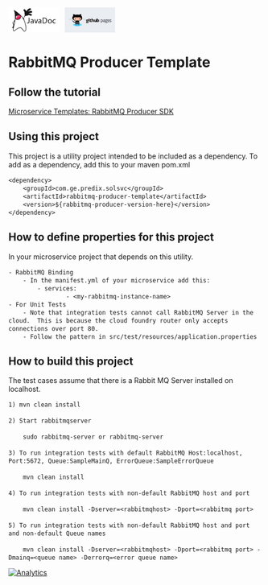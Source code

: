 <a href="http://predixdev.github.io/rabbitmq-producer-template/javadocs/index.html" target="_blank" >
	<img height="50px" width="100px" src="images/javadoc.png" alt="view javadoc"></a>
&nbsp;
<a href="http://predixdev.github.io/rabbitmq-producer-template" target="_blank">
	<img height="50px" width="100px" src="images/pages.jpg" alt="view github pages">
</a>

RabbitMQ Producer Template
=====================
## Follow the tutorial 
[Microservice Templates: RabbitMQ Producer SDK](https://predix.io/resources/tutorials/tutorial-details.html?tutorial_id=1779&tag=1609&journey=RabbitMQ&resources=1552,1779,1554) 


## Using this project
This project is a utility project intended to be included as a dependency.  To add as a dependency, add this to your maven pom.xml

	<dependency>
		<groupId>com.ge.predix.solsvc</groupId>
		<artifactId>rabbitmq-producer-template</artifactId>
		<version>${rabbitmq-producer-version-here}</version>
	</dependency>

## How to define properties for this project

In your microservice project that depends on this utility.

	- RabbitMQ Binding
		- In the manifest.yml of your microservice add this:
			- services:
      				- <my-rabbitmq-instance-name> 
	- For Unit Tests
		- Note that integration tests cannot call RabbitMQ Server in the cloud.  This is because the cloud foundry router only accepts connections over port 80.
		- Follow the pattern in src/test/resources/application.properties


## How to build this project
The test cases assume that there is a Rabbit MQ Server installed on localhost.

	1) mvn clean install

	2) Start rabbitmqserver

	    sudo rabbitmq-server or rabbitmq-server

	3) To run integration tests with default RabbitMQ Host:localhost, Port:5672, Queue:SampleMainQ, ErrorQueue:SampleErrorQueue

		mvn clean install

	4) To run integration tests with non-default RabbitMQ host and port

		mvn clean install -Dserver=<rabbitmqhost> -Dport=<rabbitmq port>

	5) To run integration tests with non-default RabbitMQ host and port and non-default Queue names 

		mvn clean install -Dserver=<rabbitmqhost> -Dport=<rabbitmq port> -Dmainq=<queue name> -Derrorq=<error queue name>

[![Analytics](https://predix-beacon.appspot.com/UA-82773213-1/rabbitmq-producer-template/readme?pixel)](https://github.com/PredixDev)

